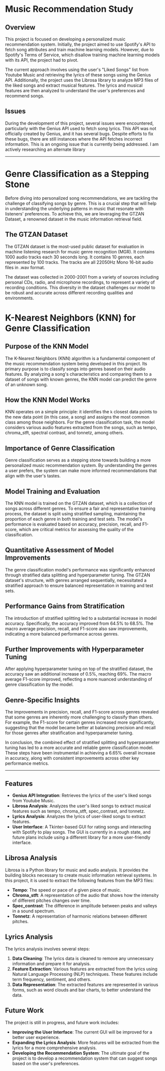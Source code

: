 # Music Recommendation Study

## Overview

This project is focused on developing a personalized music recommendation system. Initially, the project aimed to use Spotify's API to fetch song attributes and train machine learning models. However, due to Spotify's Terms of Service, which disallow training machine learning models with its API, the project had to pivot.

The current approach involves using the user's "Liked Songs" list from Youtube Music and retrieving the lyrics of these songs using the Genius API. Additionally, the project uses the Librosa library to analyze MP3 files of the liked songs and extract musical features. The lyrics and musical features are then analyzed to understand the user's preferences and recommend songs.

## Issues

During the development of this project, several issues were encountered, particularly with the Genius API used to fetch song lyrics. This API was not officially created by Genius, and it has several bugs. Despite efforts to fix these bugs, there are still instances where the API fetches incorrect information. This is an ongoing issue that is currently being addressed. I am actively researching an alternate library

---

# Genre Classification as a Stepping Stone

Before diving into personalized song recommendations, we are tackling the challenge of classifying songs by genre. This is a crucial step that will help in understanding the underlying patterns in music that resonate with listeners' preferences. To achieve this, we are leveraging the GTZAN Dataset, a renowned dataset in the music information retrieval field.

## The GTZAN Dataset

The GTZAN dataset is the most-used public dataset for evaluation in machine listening research for music genre recognition (MGR). It contains 1000 audio tracks each 30 seconds long. It contains 10 genres, each represented by 100 tracks. The tracks are all 22050Hz Mono 16-bit audio files in .wav format.

The dataset was collected in 2000-2001 from a variety of sources including personal CDs, radio, and microphone recordings, to represent a variety of recording conditions. This diversity in the dataset challenges our model to be robust and accurate across different recording qualities and environments.

# K-Nearest Neighbors (KNN) for Genre Classification

## Purpose of the KNN Model

The K-Nearest Neighbors (KNN) algorithm is a fundamental component of the music recommendation system being developed in this project. Its primary purpose is to classify songs into genres based on their audio features. By analyzing a song's characteristics and comparing them to a dataset of songs with known genres, the KNN model can predict the genre of an unknown song.

## How the KNN Model Works

KNN operates on a simple principle: it identifies the `k` closest data points to the new data point (in this case, a song) and assigns the most common class among those neighbors. For the genre classification task, the model considers various audio features extracted from the songs, such as tempo, chroma_stft, spectral contrast, and tonnetz, among others.

## Importance of Genre Classification

Genre classification serves as a stepping stone towards building a more personalized music recommendation system. By understanding the genres a user prefers, the system can make more informed recommendations that align with the user's tastes.

## Model Training and Evaluation

The KNN model is trained on the GTZAN dataset, which is a collection of songs across different genres. To ensure a fair and representative training process, the dataset is split using stratified sampling, maintaining the proportion of each genre in both training and test sets. The model's performance is evaluated based on accuracy, precision, recall, and F1-score, which are critical metrics for assessing the quality of the classification.

## Quantitative Assessment of Model Improvements

The genre classification model's performance was significantly enhanced through stratified data splitting and hyperparameter tuning. The GTZAN dataset's structure, with genres arranged sequentially, necessitated a stratified approach to ensure balanced representation in training and test sets.

## Performance Gains from Stratification

The introduction of stratified splitting led to a substantial increase in model accuracy. Specifically, the accuracy improved from 64.5% to 68.5%. The macro average precision, recall, and F1-score also saw improvements, indicating a more balanced performance across genres.

## Further Improvements with Hyperparameter Tuning

After applying hyperparameter tuning on top of the stratified dataset, the accuracy saw an additional increase of 0.5%, reaching 69%. The macro average F1-score improved, reflecting a more nuanced understanding of genre classification by the model.

## Genre-Specific Insights

The improvements in precision, recall, and F1-score across genres revealed that some genres are inherently more challenging to classify than others. For example, the F1-score for certain genres increased more significantly, suggesting that the model became better at balancing precision and recall for those genres after stratification and hyperparameter tuning.

In conclusion, the combined effect of stratified splitting and hyperparameter tuning has led to a more accurate and reliable genre classification model. These steps have been instrumental in achieving a 6.65% overall increase in accuracy, along with consistent improvements across other key performance metrics.

---

## Features

* **Genius API Integration**: Retrieves the lyrics of the user's liked songs from Youtube Music.
* **Librosa Analysis**: Analyzes the user's liked songs to extract musical features such as tempo, chroma_stft, spec_contrast, and tonnetz.
* **Lyrics Analysis**: Analyzes the lyrics of user-liked songs to extract features.
* **User Interface**: A Tkinter-based GUI for rating songs and interacting with Spotify to play songs. The GUI is currently in a rough state, and future plans include using a different library for a more user-friendly interface.

## Librosa Analysis

Librosa is a Python library for music and audio analysis. It provides the building blocks necessary to create music information retrieval systems. In this project, it is used to extract the following features from the MP3 files:

* **Tempo**: The speed or pace of a given piece of music.
* **Chroma_stft**: A representation of the audio that shows how the intensity of different pitches changes over time.
* **Spec_contrast**: The difference in amplitude between peaks and valleys in a sound spectrum.
* **Tonnetz**: A representation of harmonic relations between different pitches.

## Lyrics Analysis

The lyrics analysis involves several steps:

1. **Data Cleaning**: The lyrics data is cleaned to remove any unnecessary information and prepare it for analysis.
2. **Feature Extraction**: Various features are extracted from the lyrics using Natural Language Processing (NLP) techniques. These features include term frequency, sentiment, and others.
3. **Data Representation**: The extracted features are represented in various forms, such as word clouds and bar charts, to better understand the data.

## Future Work

The project is still in progress, and future work includes:

* **Improving the User Interface**: The current GUI will be improved for a better user experience.
* **Expanding the Lyrics Analysis**: More features will be extracted from the lyrics for a more comprehensive analysis.
* **Developing the Recommendation System**: The ultimate goal of the project is to develop a recommendation system that can suggest songs based on the user's preferences.
